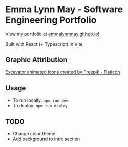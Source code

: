 # Emma Lynn May - Software Engineering Portfolio

View my portfolio at <a href="https://emmalynnmay.github.io/">emmalynnmay.github.io</a>!

Built with React (+ Typescript) in Vite

## Graphic Attribution
<a href="https://www.flaticon.com/free-animated-icons/excavator" title="excavator animated icons">Excavator animated icons created by Freepik - Flaticon</a>

## Usage
* To run locally: `npm run dev`
* To deploy: `npm run deploy`

## TODO
* Change color theme
* Add background to intro section